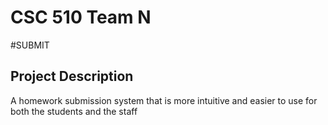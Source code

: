 # CSC 510 Team N
#SUBMIT

## Project Description
A homework submission system that is more intuitive and easier to use for both the students and the staff